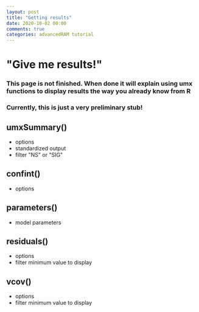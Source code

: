 ```yaml
---
layout: post
title: "Getting results"
date: 2020-10-02 00:00
comments: true
categories: advancedRAM tutorial
---
```


# "Give me results!"

### This page is not finished. When done it will explain using umx functions to display results the way you already know from R

### Currently, this is just a very preliminary stub!

## umxSummary()
* options
 * standardized output
 * filter "NS" or "SIG"

## confint()
* options

## parameters()
* model parameters

## residuals()
* options
 * filter minimum value to display

## vcov()
* options
 * filter minimum value to display


